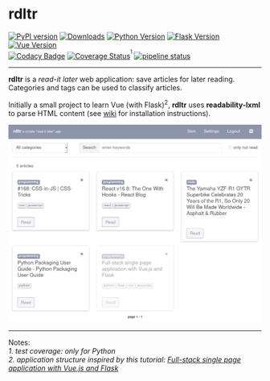 # rdltr

[![PyPI version](https://img.shields.io/pypi/v/rdltr.svg)](https://pypi.org/project/rdltr/)
[![Downloads](https://pepy.tech/badge/rdltr)](https://pepy.tech/project/rdltr)
[![Python Version](https://img.shields.io/badge/python-3.6+-brightgreen.svg)](https://python.org)
[![Flask Version](https://img.shields.io/badge/flask-1.0-brightgreen.svg)](http://flask.pocoo.org/)
[![Vue Version](https://img.shields.io/badge/vue-2.6.8-brightgreen.svg)](https://vuejs.org/)  
[![Codacy Badge](https://api.codacy.com/project/badge/Grade/70a84eefaea5413abf464a053abf9d19)](https://www.codacy.com/app/SamR1/rdltr)
[![Coverage Status](https://coveralls.io/repos/github/SamR1/rdltr/badge.svg?branch=master)](https://coveralls.io/github/SamR1/rdltr?branch=master)<sup><sup>1</sup></sup>
[![pipeline status](https://gitlab.com/SamR1/rdltr/badges/master/pipeline.svg)](https://gitlab.com/SamR1/rdltr/commits/master)

----

**rdltr** is a _read-it later_ web application: save articles for later reading.  
Categories and tags can be used to classify articles. 

Initially a small project to learn Vue (with Flask)<sup>2</sup>, **rdltr** uses **readability-lxml** to parse HTML content (see [wiki](https://github.com/SamR1/rdltr/wiki) for installation instructions).

![application snapshot](https://raw.githubusercontent.com/SamR1/rdltr/master/docs/snapshot.png)  

---

Notes:  
_1. test coverage: only for Python_  
_2. application structure inspired by this tutorial: [Full-stack single page application with Vue.js and Flask](https://codeburst.io/full-stack-single-page-application-with-vue-js-and-flask-b1e036315532)_  
